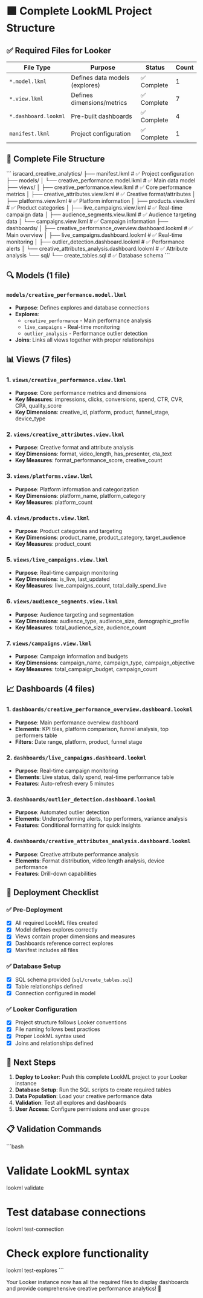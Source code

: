 # 🟩 Complete LookML Project Structure

## ✅ Required Files for Looker

| File Type | Purpose | Status | Count |
|-----------|---------|--------|-------|
| `*.model.lkml` | Defines data models (explores) | ✅ Complete | 1 |
| `*.view.lkml` | Defines dimensions/metrics | ✅ Complete | 7 |
| `*.dashboard.lookml` | Pre-built dashboards | ✅ Complete | 4 |
| `manifest.lkml` | Project configuration | ✅ Complete | 1 |

## 📁 Complete File Structure

\`\`\`
isracard_creative_analytics/
├── manifest.lkml                                    # ✅ Project configuration
├── models/
│   └── creative_performance.model.lkml              # ✅ Main data model
├── views/
│   ├── creative_performance.view.lkml               # ✅ Core performance metrics
│   ├── creative_attributes.view.lkml                # ✅ Creative format/attributes
│   ├── platforms.view.lkml                         # ✅ Platform information
│   ├── products.view.lkml                          # ✅ Product categories
│   ├── live_campaigns.view.lkml                    # ✅ Real-time campaign data
│   ├── audience_segments.view.lkml                 # ✅ Audience targeting data
│   └── campaigns.view.lkml                         # ✅ Campaign information
├── dashboards/
│   ├── creative_performance_overview.dashboard.lookml  # ✅ Main overview
│   ├── live_campaigns.dashboard.lookml                 # ✅ Real-time monitoring
│   ├── outlier_detection.dashboard.lookml             # ✅ Performance alerts
│   └── creative_attributes_analysis.dashboard.lookml  # ✅ Attribute analysis
└── sql/
    └── create_tables.sql                            # ✅ Database schema
\`\`\`

## 🔍 Models (1 file)

### `models/creative_performance.model.lkml`
- **Purpose**: Defines explores and database connections
- **Explores**:
  - `creative_performance` - Main performance analysis
  - `live_campaigns` - Real-time monitoring
  - `outlier_analysis` - Performance outlier detection
- **Joins**: Links all views together with proper relationships

## 📊 Views (7 files)

### 1. `views/creative_performance.view.lkml`
- **Purpose**: Core performance metrics and dimensions
- **Key Measures**: impressions, clicks, conversions, spend, CTR, CVR, CPA, quality_score
- **Key Dimensions**: creative_id, platform, product, funnel_stage, device_type

### 2. `views/creative_attributes.view.lkml`
- **Purpose**: Creative format and attribute analysis
- **Key Dimensions**: format, video_length, has_presenter, cta_text
- **Key Measures**: format_performance_score, creative_count

### 3. `views/platforms.view.lkml`
- **Purpose**: Platform information and categorization
- **Key Dimensions**: platform_name, platform_category
- **Key Measures**: platform_count

### 4. `views/products.view.lkml`
- **Purpose**: Product categories and targeting
- **Key Dimensions**: product_name, product_category, target_audience
- **Key Measures**: product_count

### 5. `views/live_campaigns.view.lkml`
- **Purpose**: Real-time campaign monitoring
- **Key Dimensions**: is_live, last_updated
- **Key Measures**: live_campaigns_count, total_daily_spend_live

### 6. `views/audience_segments.view.lkml`
- **Purpose**: Audience targeting and segmentation
- **Key Dimensions**: audience_type, audience_size, demographic_profile
- **Key Measures**: total_audience_size, audience_count

### 7. `views/campaigns.view.lkml`
- **Purpose**: Campaign information and budgets
- **Key Dimensions**: campaign_name, campaign_type, campaign_objective
- **Key Measures**: total_campaign_budget, campaign_count

## 📈 Dashboards (4 files)

### 1. `dashboards/creative_performance_overview.dashboard.lookml`
- **Purpose**: Main performance overview dashboard
- **Elements**: KPI tiles, platform comparison, funnel analysis, top performers table
- **Filters**: Date range, platform, product, funnel stage

### 2. `dashboards/live_campaigns.dashboard.lookml`
- **Purpose**: Real-time campaign monitoring
- **Elements**: Live status, daily spend, real-time performance table
- **Features**: Auto-refresh every 5 minutes

### 3. `dashboards/outlier_detection.dashboard.lookml`
- **Purpose**: Automated outlier detection
- **Elements**: Underperforming alerts, top performers, variance analysis
- **Features**: Conditional formatting for quick insights

### 4. `dashboards/creative_attributes_analysis.dashboard.lookml`
- **Purpose**: Creative attribute performance analysis
- **Elements**: Format distribution, video length analysis, device performance
- **Features**: Drill-down capabilities

## 🚀 Deployment Checklist

### ✅ Pre-Deployment
- [x] All required LookML files created
- [x] Model defines explores correctly
- [x] Views contain proper dimensions and measures
- [x] Dashboards reference correct explores
- [x] Manifest includes all files

### ✅ Database Setup
- [x] SQL schema provided (`sql/create_tables.sql`)
- [x] Table relationships defined
- [x] Connection configured in model

### ✅ Looker Configuration
- [x] Project structure follows Looker conventions
- [x] File naming follows best practices
- [x] Proper LookML syntax used
- [x] Joins and relationships defined

## 🔧 Next Steps

1. **Deploy to Looker**: Push this complete LookML project to your Looker instance
2. **Database Setup**: Run the SQL scripts to create required tables
3. **Data Population**: Load your creative performance data
4. **Validation**: Test all explores and dashboards
5. **User Access**: Configure permissions and user groups

## 📋 Validation Commands

\`\`\`bash
# Validate LookML syntax
lookml validate

# Test database connections
lookml test-connection

# Check explore functionality
lookml test-explores
\`\`\`

Your Looker instance now has all the required files to display dashboards and provide comprehensive creative performance analytics! 🎉
